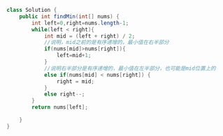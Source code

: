 ﻿```java
class Solution {
    public int findMin(int[] nums) {
        int left=0,right=nums.length-1;
        while(left < right){
            int mid = (left + right) / 2;
            //说明，mid之前的是有序递增的，最小值在右半部分
            if(nums[mid]>nums[right]){
                left=mid+1;
            }
            //说明右半部分是有序递增的，最小值在左半部分，也可能是mid位置上的
            else if(nums[mid] < nums[right]) {
                right = mid;
            }
            else right--;
        }
        return nums[left];

    }
}
```

